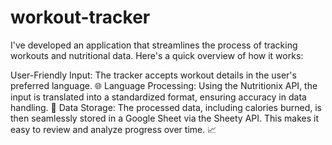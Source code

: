 # workout-tracker
I've developed an application that streamlines the process of tracking workouts and nutritional data. Here's a quick overview of how it works:

User-Friendly Input: The tracker accepts workout details in the user's preferred language. 🌐
Language Processing: Using the Nutritionix API, the input is translated into a standardized format, ensuring accuracy in data handling. 🔄
Data Storage: The processed data, including calories burned, is then seamlessly stored in a Google Sheet via the Sheety API. This makes it easy to review and analyze progress over time. 📈
